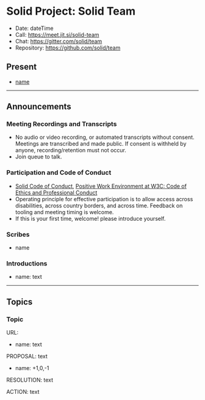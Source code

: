 # Solid Project: Solid Team

* Date: dateTime
* Call: https://meet.jit.si/solid-team
* Chat: https://gitter.com/solid/team
* Repository: https://github.com/solid/team


## Present
* [name](url)

---

## Announcements

### Meeting Recordings and Transcripts
* No audio or video recording, or automated transcripts without consent. Meetings are transcribed and made public. If consent is withheld by anyone, recording/retention must not occur.
* Join queue to talk.


### Participation and Code of Conduct
* [Solid Code of Conduct](https://github.com/solid/process/blob/main/code-of-conduct.md), [Positive Work Environment at W3C: Code of Ethics and Professional Conduct](https://www.w3.org/Consortium/cepc/)
* Operating principle for effective participation is to allow access across disabilities, across country borders, and across time. Feedback on tooling and meeting timing is welcome.
* If this is your first time, welcome! please introduce yourself.


### Scribes
* name


### Introductions
* name: text

---

## Topics

### Topic
URL:

* name: text

PROPOSAL: text
* name: +1,0,-1

RESOLUTION: text

ACTION: text
